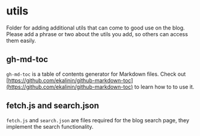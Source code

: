 # utils

Folder for adding additional utils that can come to good use on the blog. Please add a phrase or two about the utils you add, so others can access them easily.

## gh-md-toc

`gh-md-toc` is a table of contents generator for Markdown files. Check out [https://github.com/ekalinin/github-markdown-toc](https://github.com/ekalinin/github-markdown-toc) to learn how to to use it.

## fetch.js and search.json

`fetch.js` and `search.json` are files required for the blog search page, they implement the search functionality.
